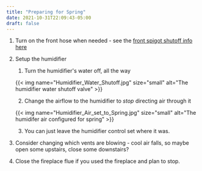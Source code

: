 ```yaml
---
title: "Preparing for Spring"
date: 2021-10-31T22:09:43-05:00
draft: false
---
```


1. Turn on the front hose when needed - see the [front spigot shutoff info here](/wiki/water_and_electricity_shutoff/)
2. Setup the humidifier
    1. Turn the humidifier's water off, all the way

    {{< img name="Humidifier_Water_Shutoff.jpg" size="small" alt="The humidifier water shutoff valve" >}}

    2. Change the airflow to the humidifier to *stop* directing air through it

    {{< img name="Humidifier_Air_set_to_Spring.jpg" size="small" alt="The humidifer air configured for spring" >}}

    3. You can just leave the humidifier control set where it was.
3. Consider changing which vents are blowing - cool air falls, so maybe open some upstairs, close some downstairs?
4. Close the fireplace flue if you used the fireplace and plan to stop.
